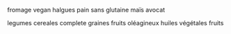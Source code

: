 fromage vegan
halgues
pain sans glutaine
maïs
avocat

legumes
cereales complete
graines
fruits oléagineux
huiles végétales
fruits
